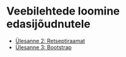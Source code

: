 # Veebilehtede loomine edasijõudnutele

- [Ülesanne 2: Retseptiraamat](https://e1004.github.io/Retseptiraamat/)
- [Ülesanne 3: Bootstrap](https://e1004.github.io/Bootstrap/)


